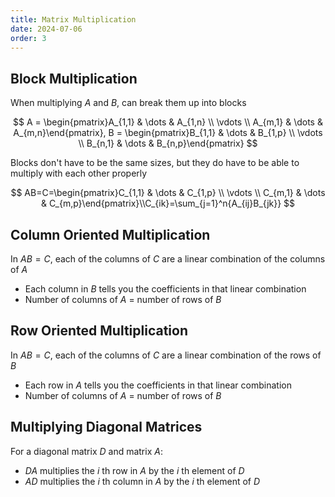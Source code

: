 ```yaml
---
title: Matrix Multiplication
date: 2024-07-06
order: 3
---
```


## Block Multiplication

When multiplying $A$ and $B$, can break them up into blocks

$$
A = \begin{pmatrix}A_{1,1} & \dots & A_{1,n} \\
\vdots \\
A_{m,1} & \dots & A_{m,n}\end{pmatrix}, B = \begin{pmatrix}B_{1,1} & \dots & B_{1,p} \\
\vdots \\
B_{n,1} & \dots & B_{n,p}\end{pmatrix}
$$

Blocks don't have to be the same sizes, but they do have to be able to multiply with each other properly

$$
AB=C=\begin{pmatrix}C_{1,1} & \dots & C_{1,p} \\
\vdots \\
C_{m,1} & \dots & C_{m,p}\end{pmatrix}\\C_{ik}=\sum_{j=1}^n{A_{ij}B_{jk}}
$$

## Column Oriented Multiplication

In $AB = C$, each of the columns of $C$ are a linear combination of the columns of $A$

- Each column in $B$ tells you the coefficients in that linear combination
- Number of columns of $A$ = number of rows of $B$

## Row Oriented Multiplication

In $AB = C$, each of the columns of $C$ are a linear combination of the rows of $B$

- Each row in $A$ tells you the coefficients in that linear combination
- Number of columns of $A$ = number of rows of $B$

## Multiplying Diagonal Matrices

For a diagonal matrix $D$ and matrix $A$:

- $DA$ multiplies the $i$ th row in $A$ by the $i$ th element of $D$
- $AD$ multiplies the $i$ th column in $A$ by the $i$ th element of $D$
